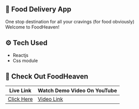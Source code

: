 ## 🍕 Food Delivery App

One stop destination for all your cravings (for food obviously)  
Welcome to FoodHeaven!

## ⚙️ Tech Used
- Reactjs
- Css module

## 🔎 Check Out FoodHeaven
  
  | Live Link | Watch Demo Video On YouTube |
  | --- | --- |
  | [Click Here](https://utopianfoodheaven.netlify.app/) | [Video Link]() |
  
  
